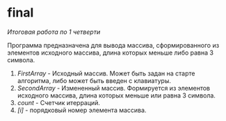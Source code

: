 # final
*Итоговая работа по 1 четверти*

Программа предназначена для вывода массива, сформированного из элементов исходного массива, длина которых меньше либо равна 3 символа.

1. *FirstArray* - Исходный массив. Может быть задан на старте алгоритма, либо может быть введен с клавиатуры.
2. *SecondArray* - Измененный массив. Формируется из элементов исходного массива, длина которых меньше или равна 3 символа.
3. *count* - Счетчик итерраций.
4. *[i]* - порядковый номер элемента массива.
